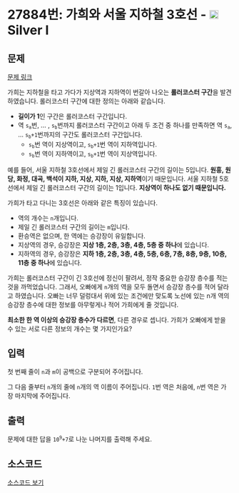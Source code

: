 # 27884번: 가희와 서울 지하철 3호선 - <img src="https://static.solved.ac/tier_small/10.svg" style="height:20px" /> Silver I

<!-- performance -->

<!-- 문제 제출 후 깃허브에 푸시를 했을 때 제출한 코드의 성능이 입력될 공간입니다.-->

<!-- end -->

## 문제

[문제 링크](https://boj.kr/27884)


<p>가희는 지하철을 타고 가다가 지상역과 지하역이 번갈아 나오는 <strong>롤러코스터 구간</strong>을 발견하였습니다. 롤러코스터 구간에 대한 정의는 아래와 같습니다.</p>

<ul>
<li><strong>길이가 1</strong>인 구간은 롤러코스터 구간입니다.</li>
<li>역 <code>s<sub>a</sub></code>번, ... , <code>s<sub>b</sub></code>번까지 롤러코스터 구간이고 아래 두 조건 중 하나를 만족하면 역 <code>s<sub>a</sub></code>, ... <code>s<sub>b</sub>+1</code>번까지의 구간도 롤러코스터 구간입니다.
<ul>
<li><code>s<sub>b</sub></code>번 역이 지상역이고, <code>s<sub>b</sub>+1</code>번 역이 지하역입니다.</li>
<li><code>s<sub>b</sub></code>번 역이 지하역이고, <code>s<sub>b</sub>+1</code>번 역이 지상역입니다.</li>
</ul>
</li>
</ul>

<p>예를 들어, 서울 지하철 3호선에서 제일 긴 롤러코스터 구간의 길이는 5입니다. <strong>원흥, 원당, 화정, 대곡, 백석이 지하, 지상, 지하, 지상, 지하역</strong>이기 때문입니다. 서울 지하철 5호선에서 제일 긴 롤러코스터 구간의 길이는 1입니다. <strong>지상역이 하나도 없기 때문입니다.</strong></p>

<p>가희가 타고 다니는 3호선은 아래와 같은 특징이 있습니다.</p>

<ul>
<li>역의 개수는 <code>n</code>개입니다.</li>
<li>제일 긴 롤러코스터 구간의 길이는 <code>m</code>입니다.</li>
<li>환승역은 없으며, 한 역에는 승강장이 유일합니다.</li>
<li>지상역의 경우, 승강장은 <strong>지상 1층, 2층, 3층, 4층, 5층 중 하나</strong>에 있습니다.</li>
<li>지하역의 경우, 승강장은 <strong>지하 1층, 2층, 3층, 4층, 5층, 6층, 7층, 8층, 9층, 10층, 11층 중 하나</strong>에 있습니다.</li>
</ul>

<p>가희는 롤러코스터 구간이 긴 3호선에 정신이 팔려서, 정작 중요한 승강장 층수를 적는 것을 까먹었습니다. 그래서, 오빠에게 <code>n</code>개의 역을 모두 돌면서 승강장 층수를 적어 달라고 하였습니다. 오빠는 너무 덜렁대서 위에 있는 조건에만 맞도록 노선에 있는 n개 역의 승강장 층수에 대한 정보를 아무렇게나 적어 가희에게 줄 것입니다.</p>

<p><strong>최소한 한 역 이상의 승강장 층수가 다르면</strong>, 다른 경우로 셉니다. 가희가 오빠에게 받을 수 있는 서로 다른 정보의 개수는 몇 가지인가요?</p>



## 입력


<p>첫 번째 줄이 <code>n</code>과 <code>m</code>이 공백으로 구분되어 주어집니다.</p>

<p>그 다음 줄부터 <code>n</code>개의 줄에 <code>n</code>개의 역 이름이 주어집니다. <code>1</code>번 역은 처음에, <code>n</code>번 역은 가장 마지막에 주어집니다.</p>



## 출력


<p>문제에 대한 답을 <code>10<sup>9</sup>+7</code>로 나눈 나머지를 출력해 주세요.</p>



## 소스코드

[소스코드 보기](가희와%20서울%20지하철%203호선.cpp)